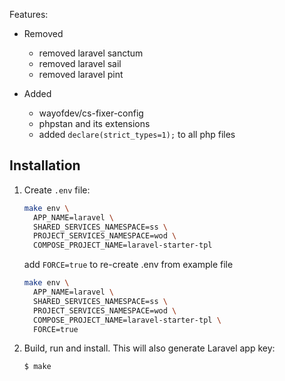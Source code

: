 Features:
- Removed
  - removed laravel sanctum
  - removed laravel sail
  - removed laravel pint

- Added
  - wayofdev/cs-fixer-config
  - phpstan and its extensions
  - added `declare(strict_types=1);` to all php files


## Installation

1. Create `.env` file:

    ```bash
    make env \
      APP_NAME=laravel \
      SHARED_SERVICES_NAMESPACE=ss \
      PROJECT_SERVICES_NAMESPACE=wod \
      COMPOSE_PROJECT_NAME=laravel-starter-tpl
    ```
   add `FORCE=true` to re-create .env from example file

    ```bash
    make env \
      APP_NAME=laravel \
      SHARED_SERVICES_NAMESPACE=ss \
      PROJECT_SERVICES_NAMESPACE=wod \
      COMPOSE_PROJECT_NAME=laravel-starter-tpl \
      FORCE=true
    ```


2. Build, run and install. This will also generate Laravel app key:

    ```bash
    $ make
    ```
